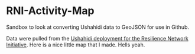 # RNI-Activity-Map
Sandbox to look at converting Ushahidi data to GeoJSON for use in Github.

Data were pulled from the [Ushahidi deployment for the Resilience Network Initiative](http://rni.ushahidi.com/). 
Here is a nice little map that I made. Hells yeah. 
<script src="https://github.com/Shadrock/RNI-Activity-Map/blob/master/Data/RNI_Download_convert_csv-to-geojson.geojson"></script>
